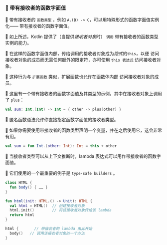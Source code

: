  
### 🌟 带有接收者的函数字面值

🐳 带有接收者的 `函数类型` ，例如 `A.(B) -> C`，可以用特殊形式的函数字面值实例化——
带有接收者的函数字面值。

🦋 如上所述，Kotlin 提供了（当提供*接收者对象*时）
`调用` 带有接收者的函数类型实例的能力。

🐘 在这样的函数字面值内部，传给调用的接收者对象成为*隐式*的`this`，以便
访问接收者对象的成员而无需任何额外的限定符，亦可使用
`this 表达式` 访问接收者对象。

🦜 这种行为与 `扩展函数` 类似，扩展函数也允许在函数体内部
访问接收者对象的成员。

🐠 这里有一个带有接收者的函数字面值及其类型的示例，其中在接收者对象上调用了 `plus`：

```kotlin
val sum: Int.(Int) -> Int = { other -> plus(other) }
```

🦁 匿名函数语法允许你直接指定函数字面值的接收者类型。

🐯 如果你需要使用带接收者的函数类型声明一个变量，并在之后使用它，这会非常有用。

```kotlin
val sum = fun Int.(other: Int): Int = this + other
```

🦄 当接收者类型可以从上下文推断时，lambda 表达式可以用作带接收者的函数字面值。

🐙 它们使用的一个最重要的例子是 `type-safe builders` 。

```kotlin
class HTML {
  fun body() { …… }
}

fun html(init: HTML.() -> Unit): HTML {
  val html = HTML()  // 创建接收者对象
  html.init()        // 将该接收者对象传给该 lambda
  return html
}

html {       // 带接收者的 lambda 由此开始
  body()   // 调用该接收者对象的一个方法
}
```
